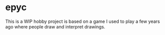 epyc
====
This is a WIP hobby project is based on a game I used to play a few years ago where people draw and interpret drawings.